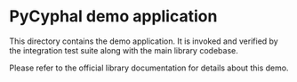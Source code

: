 PyCyphal demo application
=========================

This directory contains the demo application.
It is invoked and verified by the integration test suite along with the main library codebase.

Please refer to the official library documentation for details about this demo.
